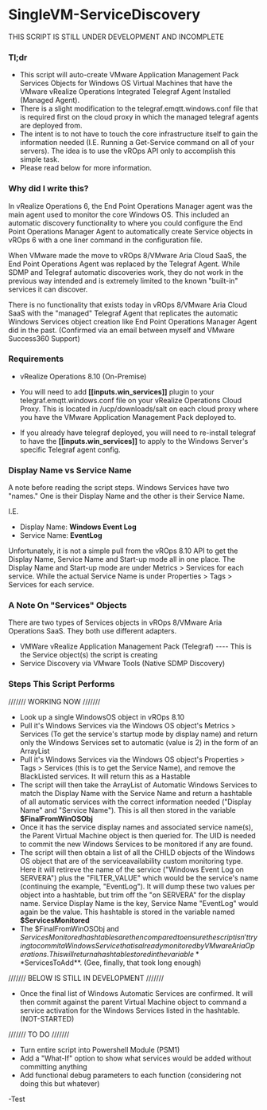 # SingleVM-ServiceDiscovery
THIS SCRIPT IS STILL UNDER DEVELOPMENT AND INCOMPLETE
### Tl;dr
- This script will auto-create VMware Application Management Pack Services Objects for Windows OS Virtual Machines that have the VMware vRealize Operations Integrated Telegraf Agent Installed (Managed Agent). 
- There is a slight modification to the telegraf.emqtt.windows.conf file that is required first on the cloud proxy in which the managed telegraf agents are deployed from.
- The intent is to not have to touch the core infrastructure itself to gain the information needed (I.E. Running a Get-Service command on all of your servers). The idea is to use the vROps API only to accomplish this simple task.
- Please read below for more information.

### Why did I write this?
In vRealize Operations 6, the End Point Operations Manager agent was the main agent used to monitor the core Windows OS. This included an automatic discovery functionality to where you could configure the End Point Operations Manager Agent to automatically create Service objects in vROps 6 with a one liner command in the configuration file. 

When VMware made the move to vROps 8/VMware Aria Cloud SaaS, the End Point Operations Agent was replaced by the Telegraf Agent. While SDMP and Telegraf automatic discoveries work, they do not work in the previous way intended and is extremely limited to the known "built-in" services it can discover. 

There is no functionality that exists today in vROps 8/VMware Aria Cloud SaaS with the "managed" Telegraf Agent that replicates the automatic Windows Services object creation like End Point Operations Manager Agent did in the past. (Confirmed via an email between myself and VMware Success360 Support)
### Requirements

- vRealize Operations 8.10 (On-Premise)

- You will need to add **[[inputs.win_services]]** plugin to your telegraf.emqtt.windows.conf file on your vRealize Operations Cloud Proxy. This is located in /ucp/downloads/salt on each cloud proxy where you have the VMware Application Management Pack deployed to.

- If you already have telegraf deployed, you will need to re-install telegraf to have the **[[inputs.win_services]]** to apply to the Windows Server's specific Telegraf agent config.

### Display Name vs Service Name
A note before reading the script steps. Windows Services have two "names." One is their Display Name and the other is their Service Name.

I.E. 
- Display Name: **Windows Event Log**
- Service Name: **EventLog**

Unfortunately, it is not a simple pull from the vROps 8.10 API to get the Display Name, Service Name and Start-up mode all in one place. The Display Name and Start-up mode are under Metrics > Services for each service. While the actual Service Name is under Properties > Tags > Services for each service.

### A Note On "Services" Objects
There are two types of Services objects in vROps 8/VMware Aria Operations SaaS. They both use different adapters.

- VMWare vRealize Application Management Pack (Telegraf) ---- This is the Service object(s) the script is creating
- Service Discovery via VMware Tools (Native SDMP Discovery)

### Steps This Script Performs
/////// WORKING NOW ///////

- Look up a single WindowsOS object in vROps 8.10
- Pull it's Windows Services via the Windows OS object's Metrics > Services (To get the service's startup mode by display name) and return only the Windows Services set to automatic (value is 2) in the form of an ArrayList
- Pull it's Windows Services via the Windows OS object's Properties > Tags > Services (this is to get the Service Name), and remove the BlackListed services. It will return this as a Hastable
- The script will then take the ArrayList of Automatic Windows Services to match the Display Name with the Service Name and return a hashtable of all automatic services with the correct information needed ("Display Name" and "Service Name"). This is all then stored in the variable **$FinalFromWinOSObj**
- Once it has the service display names and associated service name(s), the Parent Virtual Machine object is then queried for. The UID is needed to commit the new Windows Services to be monitored if any are found.
- The script will then obtain a list of all the CHILD objects of the Windows OS object that are of the serviceavailability custom monitoring type. Here it will retireve the name of the service ("Windows Event Log on SERVERA") plus the "FILTER_VALUE" which would be the service's name (continuing the example, "EventLog"). It will dump these two values per object into a hashtable, but trim off the "on SERVERA" for the display name. Service Display Name is the key, Service Name "EventLog" would again be the value. This hashtable is stored in the variable named **$ServicesMonitored**
- The $FinalFromWinOSObj and $ServicesMonitored hashtables are then compared to ensure the script isn't trying to commit a Windows Service that is already monitored by VMware Aria Operations. This will return a hashtable stored in the variable **$ServicesToAdd**. (Gee, finally, that took long enough)

/////// BELOW IS STILL IN DEVELOPMENT ///////

- Once the final list of Windows Automatic Services are confirmed. It will then commit against the parent Virtual Machine object to command a service activation for the Windows Services listed in the hashtable. (NOT-STARTED)

/////// TO DO ///////
- Turn entire script into Powershell Module (PSM1)
- Add a "What-If" option to show what services would be added without committing anything
- Add functional debug parameters to each function (considering not doing this but whatever)

-Test
